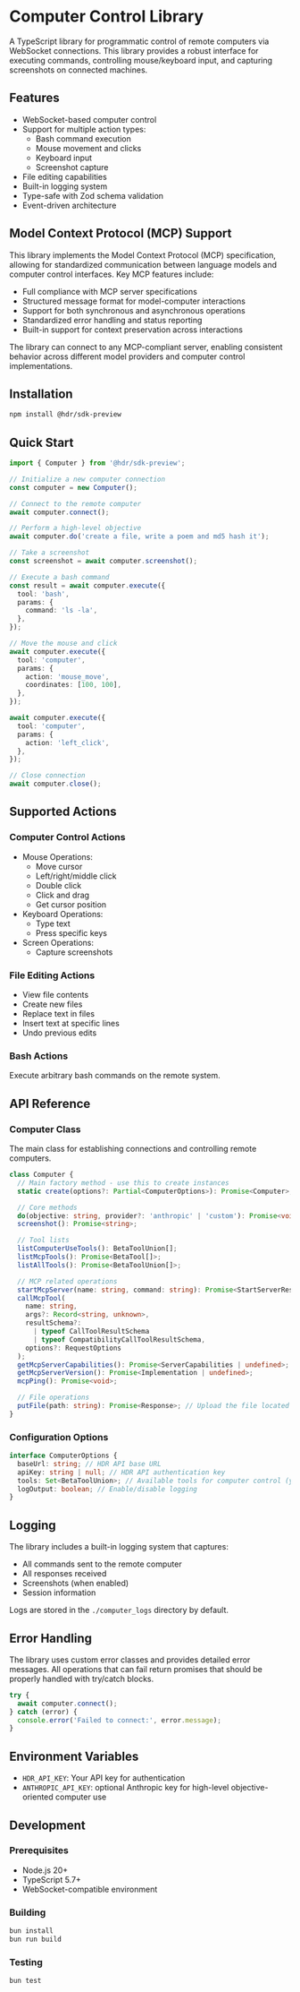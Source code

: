 # Computer Control Library

A TypeScript library for programmatic control of remote computers via WebSocket connections. This library provides a robust interface for executing commands, controlling mouse/keyboard input, and capturing screenshots on connected machines.

## Features

- WebSocket-based computer control
- Support for multiple action types:
  - Bash command execution
  - Mouse movement and clicks
  - Keyboard input
  - Screenshot capture
- File editing capabilities
- Built-in logging system
- Type-safe with Zod schema validation
- Event-driven architecture

## Model Context Protocol (MCP) Support

This library implements the Model Context Protocol (MCP) specification, allowing for standardized communication between language models and computer control interfaces. Key MCP features include:

- Full compliance with MCP server specifications
- Structured message format for model-computer interactions
- Support for both synchronous and asynchronous operations
- Standardized error handling and status reporting
- Built-in support for context preservation across interactions

The library can connect to any MCP-compliant server, enabling consistent behavior across different model providers and computer control implementations.

## Installation

```bash
npm install @hdr/sdk-preview
```

## Quick Start

```typescript
import { Computer } from '@hdr/sdk-preview';

// Initialize a new computer connection
const computer = new Computer();

// Connect to the remote computer
await computer.connect();

// Perform a high-level objective
await computer.do('create a file, write a poem and md5 hash it');

// Take a screenshot
const screenshot = await computer.screenshot();

// Execute a bash command
const result = await computer.execute({
  tool: 'bash',
  params: {
    command: 'ls -la',
  },
});

// Move the mouse and click
await computer.execute({
  tool: 'computer',
  params: {
    action: 'mouse_move',
    coordinates: [100, 100],
  },
});

await computer.execute({
  tool: 'computer',
  params: {
    action: 'left_click',
  },
});

// Close connection
await computer.close();
```

## Supported Actions

### Computer Control Actions

- Mouse Operations:
  - Move cursor
  - Left/right/middle click
  - Double click
  - Click and drag
  - Get cursor position
- Keyboard Operations:
  - Type text
  - Press specific keys
- Screen Operations:
  - Capture screenshots

### File Editing Actions

- View file contents
- Create new files
- Replace text in files
- Insert text at specific lines
- Undo previous edits

### Bash Actions

Execute arbitrary bash commands on the remote system.

## API Reference

### Computer Class

The main class for establishing connections and controlling remote computers.

```typescript
class Computer {
  // Main factory method - use this to create instances
  static create(options?: Partial<ComputerOptions>): Promise<Computer>;

  // Core methods
  do(objective: string, provider?: 'anthropic' | 'custom'): Promise<void>;
  screenshot(): Promise<string>;

  // Tool lists
  listComputerUseTools(): BetaToolUnion[];
  listMcpTools(): Promise<BetaTool[]>;
  listAllTools(): Promise<BetaToolUnion[]>;

  // MCP related operations
  startMcpServer(name: string, command: string): Promise<StartServerResponse>;
  callMcpTool(
    name: string,
    args?: Record<string, unknown>,
    resultSchema?:
      | typeof CallToolResultSchema
      | typeof CompatibilityCallToolResultSchema,
    options?: RequestOptions
  );
  getMcpServerCapabilities(): Promise<ServerCapabilities | undefined>;
  getMcpServerVersion(): Promise<Implementation | undefined>;
  mcpPing(): Promise<void>;

  // File operations
  putFile(path: string): Promise<Response>; // Upload the file located at the given local path
}
```

### Configuration Options

```typescript
interface ComputerOptions {
  baseUrl: string; // HDR API base URL
  apiKey: string | null; // HDR API authentication key
  tools: Set<BetaToolUnion>; // Available tools for computer control (you'll likely want to leave this default)
  logOutput: boolean; // Enable/disable logging
}
```

## Logging

The library includes a built-in logging system that captures:

- All commands sent to the remote computer
- All responses received
- Screenshots (when enabled)
- Session information

Logs are stored in the `./computer_logs` directory by default.

## Error Handling

The library uses custom error classes and provides detailed error messages. All operations that can fail return promises that should be properly handled with try/catch blocks.

```typescript
try {
  await computer.connect();
} catch (error) {
  console.error('Failed to connect:', error.message);
}
```

## Environment Variables

- `HDR_API_KEY`: Your API key for authentication
- `ANTHROPIC_API_KEY`: optional Anthropic key for high-level objective-oriented computer use

## Development

### Prerequisites

- Node.js 20+
- TypeScript 5.7+
- WebSocket-compatible environment

### Building

```bash
bun install
bun run build
```

### Testing

```bash
bun test
```
